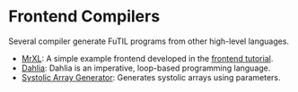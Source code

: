 # Frontend Compilers

Several compiler generate FuTIL programs from other high-level languages.

- [MrXL](./mrxl.md): A simple example frontend developed in the [frontend tutorial](../tutorial/frontend-tut.md).
- [Dahlia](./dahlia.md): Dahlia is an imperative, loop-based programming language.
- [Systolic Array Generator](./systolic-array.md): Generates systolic arrays using parameters.

